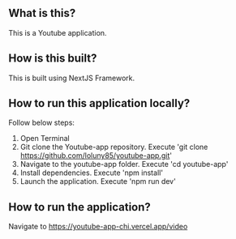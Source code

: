 ## What is this?
This is a Youtube application.

## How is this built?
This is built using NextJS Framework.

## How to run this application locally?
Follow below steps:
1) Open Terminal
2) Git clone the Youtube-app repository. Execute 'git clone https://github.com/loluny85/youtube-app.git'
3) Navigate to the youtube-app folder. Execute 'cd youtube-app'
4) Install dependencies. Execute 'npm install'
5) Launch the application. Execute 'npm run dev'

## How to run the application?
Navigate to https://youtube-app-chi.vercel.app/video